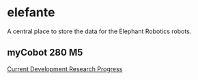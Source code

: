 # elefante
A central place to store the data for the Elephant Robotics robots.

## myCobot 280 M5

[Current Development Research Progress](https://github.com/vcuse/elefante/blob/main/Cobot_SetUp_and_Dev_Doc.md)

